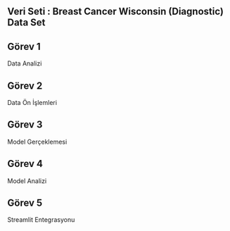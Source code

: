 ## Veri Seti : Breast Cancer Wisconsin (Diagnostic) Data Set

## Görev 1
Data Analizi

## Görev 2
Data Ön İşlemleri

## Görev 3
Model Gerçeklemesi

## Görev 4
Model Analizi

## Görev 5
Streamlit Entegrasyonu

